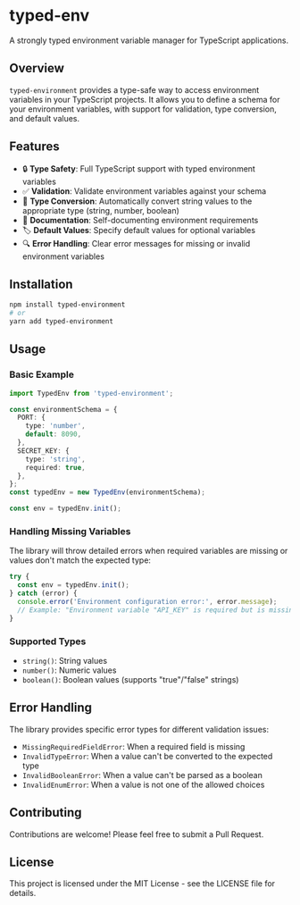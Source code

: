 # typed-env

A strongly typed environment variable manager for TypeScript applications.

## Overview

`typed-environment` provides a type-safe way to access environment variables in your TypeScript projects. It allows you to define a schema for your environment variables, with support for validation, type conversion, and default values.

## Features

- 🔒 **Type Safety**: Full TypeScript support with typed environment variables
- ✅ **Validation**: Validate environment variables against your schema
- 🔄 **Type Conversion**: Automatically convert string values to the appropriate type (string, number, boolean)
- 📝 **Documentation**: Self-documenting environment requirements
- 🏷️ **Default Values**: Specify default values for optional variables
- 🔍 **Error Handling**: Clear error messages for missing or invalid environment variables

## Installation

```bash
npm install typed-environment
# or
yarn add typed-environment
```

## Usage

### Basic Example

```typescript
import TypedEnv from 'typed-environment';

const environmentSchema = {
  PORT: {
    type: 'number',
    default: 8090,
  },
  SECRET_KEY: {
    type: 'string',
    required: true,
  },
};
const typedEnv = new TypedEnv(environmentSchema);

const env = typedEnv.init();
```

### Handling Missing Variables

The library will throw detailed errors when required variables are missing or values don't match the expected type:

```typescript
try {
  const env = typedEnv.init();
} catch (error) {
  console.error('Environment configuration error:', error.message);
  // Example: "Environment variable "API_KEY" is required but is missing."
}
```

### Supported Types

- `string()`: String values
- `number()`: Numeric values
- `boolean()`: Boolean values (supports "true"/"false" strings)

## Error Handling

The library provides specific error types for different validation issues:

- `MissingRequiredFieldError`: When a required field is missing
- `InvalidTypeError`: When a value can't be converted to the expected type
- `InvalidBooleanError`: When a value can't be parsed as a boolean
- `InvalidEnumError`: When a value is not one of the allowed choices

## Contributing

Contributions are welcome! Please feel free to submit a Pull Request.

## License

This project is licensed under the MIT License - see the LICENSE file for details.
